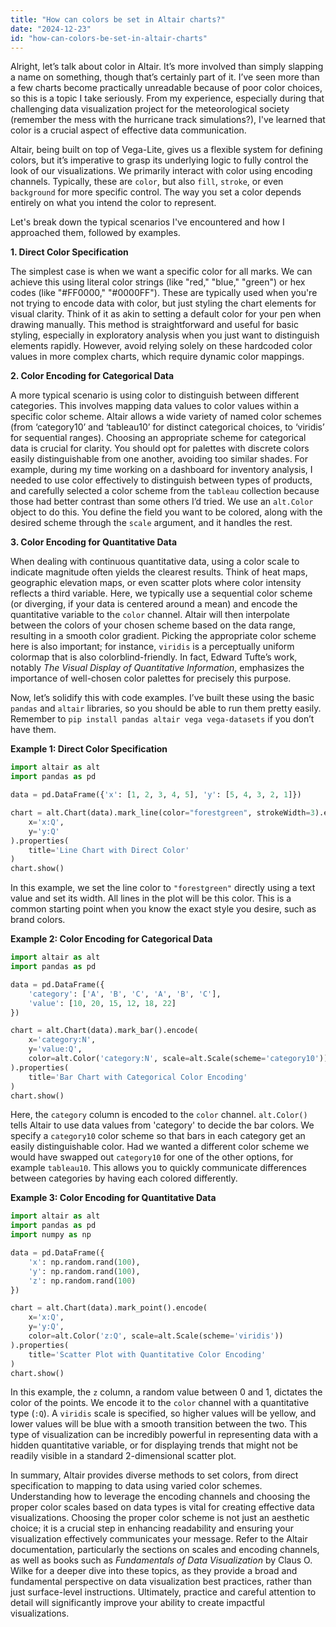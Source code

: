 ```yaml
---
title: "How can colors be set in Altair charts?"
date: "2024-12-23"
id: "how-can-colors-be-set-in-altair-charts"
---
```


Alright, let’s talk about color in Altair. It’s more involved than simply slapping a name on something, though that’s certainly part of it. I’ve seen more than a few charts become practically unreadable because of poor color choices, so this is a topic I take seriously. From my experience, especially during that challenging data visualization project for the meteorological society (remember the mess with the hurricane track simulations?), I've learned that color is a crucial aspect of effective data communication.

Altair, being built on top of Vega-Lite, gives us a flexible system for defining colors, but it’s imperative to grasp its underlying logic to fully control the look of our visualizations. We primarily interact with color using encoding channels. Typically, these are `color`, but also `fill`, `stroke`, or even `background` for more specific control. The way you set a color depends entirely on what you intend the color to represent.

Let's break down the typical scenarios I've encountered and how I approached them, followed by examples.

**1. Direct Color Specification**

The simplest case is when we want a specific color for all marks. We can achieve this using literal color strings (like "red," "blue," "green") or hex codes (like "#FF0000," "#0000FF"). These are typically used when you're not trying to encode data with color, but just styling the chart elements for visual clarity. Think of it as akin to setting a default color for your pen when drawing manually. This method is straightforward and useful for basic styling, especially in exploratory analysis when you just want to distinguish elements rapidly. However, avoid relying solely on these hardcoded color values in more complex charts, which require dynamic color mappings.

**2. Color Encoding for Categorical Data**

A more typical scenario is using color to distinguish between different categories. This involves mapping data values to color values within a specific color scheme. Altair allows a wide variety of named color schemes (from ‘category10’ and ‘tableau10’ for distinct categorical choices, to ‘viridis’ for sequential ranges). Choosing an appropriate scheme for categorical data is crucial for clarity. You should opt for palettes with discrete colors easily distinguishable from one another, avoiding too similar shades. For example, during my time working on a dashboard for inventory analysis, I needed to use color effectively to distinguish between types of products, and carefully selected a color scheme from the `tableau` collection because those had better contrast than some others I’d tried. We use an `alt.Color` object to do this. You define the field you want to be colored, along with the desired scheme through the `scale` argument, and it handles the rest.

**3. Color Encoding for Quantitative Data**

When dealing with continuous quantitative data, using a color scale to indicate magnitude often yields the clearest results. Think of heat maps, geographic elevation maps, or even scatter plots where color intensity reflects a third variable. Here, we typically use a sequential color scheme (or diverging, if your data is centered around a mean) and encode the quantitative variable to the `color` channel. Altair will then interpolate between the colors of your chosen scheme based on the data range, resulting in a smooth color gradient. Picking the appropriate color scheme here is also important; for instance, `viridis` is a perceptually uniform colormap that is also colorblind-friendly. In fact, Edward Tufte’s work, notably *The Visual Display of Quantitative Information*, emphasizes the importance of well-chosen color palettes for precisely this purpose.

Now, let’s solidify this with code examples. I’ve built these using the basic `pandas` and `altair` libraries, so you should be able to run them pretty easily. Remember to `pip install pandas altair vega vega-datasets` if you don’t have them.

**Example 1: Direct Color Specification**

```python
import altair as alt
import pandas as pd

data = pd.DataFrame({'x': [1, 2, 3, 4, 5], 'y': [5, 4, 3, 2, 1]})

chart = alt.Chart(data).mark_line(color="forestgreen", strokeWidth=3).encode(
    x='x:Q',
    y='y:Q'
).properties(
    title='Line Chart with Direct Color'
)
chart.show()
```
In this example, we set the line color to `"forestgreen"` directly using a text value and set its width. All lines in the plot will be this color. This is a common starting point when you know the exact style you desire, such as brand colors.

**Example 2: Color Encoding for Categorical Data**

```python
import altair as alt
import pandas as pd

data = pd.DataFrame({
    'category': ['A', 'B', 'C', 'A', 'B', 'C'],
    'value': [10, 20, 15, 12, 18, 22]
})

chart = alt.Chart(data).mark_bar().encode(
    x='category:N',
    y='value:Q',
    color=alt.Color('category:N', scale=alt.Scale(scheme='category10'))
).properties(
    title='Bar Chart with Categorical Color Encoding'
)
chart.show()
```
Here, the `category` column is encoded to the `color` channel. `alt.Color()` tells Altair to use data values from 'category' to decide the bar colors. We specify a `category10` color scheme so that bars in each category get an easily distinguishable color. Had we wanted a different color scheme we would have swapped out `category10` for one of the other options, for example `tableau10`. This allows you to quickly communicate differences between categories by having each colored differently.

**Example 3: Color Encoding for Quantitative Data**

```python
import altair as alt
import pandas as pd
import numpy as np

data = pd.DataFrame({
    'x': np.random.rand(100),
    'y': np.random.rand(100),
    'z': np.random.rand(100)
})

chart = alt.Chart(data).mark_point().encode(
    x='x:Q',
    y='y:Q',
    color=alt.Color('z:Q', scale=alt.Scale(scheme='viridis'))
).properties(
    title='Scatter Plot with Quantitative Color Encoding'
)
chart.show()

```
In this example, the `z` column, a random value between 0 and 1, dictates the color of the points. We encode it to the `color` channel with a quantitative type (`:Q`). A `viridis` scale is specified, so higher values will be yellow, and lower values will be blue with a smooth transition between the two. This type of visualization can be incredibly powerful in representing data with a hidden quantitative variable, or for displaying trends that might not be readily visible in a standard 2-dimensional scatter plot.

In summary, Altair provides diverse methods to set colors, from direct specification to mapping to data using varied color schemes. Understanding how to leverage the encoding channels and choosing the proper color scales based on data types is vital for creating effective data visualizations. Choosing the proper color scheme is not just an aesthetic choice; it is a crucial step in enhancing readability and ensuring your visualization effectively communicates your message. Refer to the Altair documentation, particularly the sections on scales and encoding channels, as well as books such as *Fundamentals of Data Visualization* by Claus O. Wilke for a deeper dive into these topics, as they provide a broad and fundamental perspective on data visualization best practices, rather than just surface-level instructions. Ultimately, practice and careful attention to detail will significantly improve your ability to create impactful visualizations.

